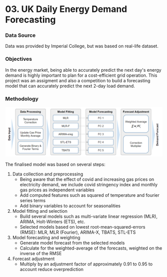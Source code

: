 # 03. UK Daily Energy Demand Forecasting

### Data Source

Data was provided by Imperial College, but was based on real-life dataset.

### Objectives

In the energy market, being able to accurately predict the next day's energy demand is highly important to plan for a cost-efficient grid operation. 
This project was an assigment and also a competition to build a forecasting model that can accurately predict the next 2-day load demand.

### Methodology

![forecasting_process](https://github.com/jad-22/business_analytics/blob/main/projects/03_energy_demand_forecasting/03_forecasting_methodology.png)

The finalised model was based on several steps:
1. Data collection and preprocessing
   * Being aware that the effect of covid and increasing gas prices on electricity demand, we include covid stringency index and monthly gas prices as independent variables
   * Add computed features such as squared of temperature and fourier series terms
   * Add binary variables to account for seasonalities
2. Model fitting and selection
   * Build several models such as multi-variate linear regression (MLR), ARIMA, Holt-Winters (ETS), etc.
   * Selected models based on lowest root-mean-squared-errors (RMSE): MLR, MLR (Fourier), ARIMA-X, TBATS, STL-ETS
3. Model forecasting and weighting
   * Generate model forecast from the selected models
   * Calculate for the weighted-average of the forecasts, weighted on the inverse of the RMSE
4. Forecast adjustment
   * Multiply by an adjustment factor of approximately 0.91 to 0.95 to account reduce overprediction
